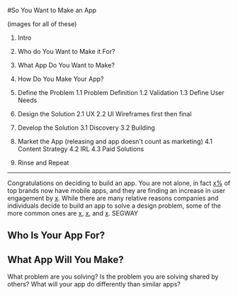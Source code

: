 #So You Want to Make an App

(images for all of these)

1. Intro
2. Who do You Want to Make it For?
3. What App Do You Want to Make?
4. How Do You Make Your App?

1. Define the Problem
  1.1 Problem Definition
  1.2 Validation
  1.3 Define User Needs
2. Design the Solution
  2.1 UX
  2.2 UI
  Wireframes first then final
3. Develop the Solution
  3.1 Discovery
  3.2 Building
4. Market the App (releasing and app doesn't count as marketing)
  4.1 Content Strategy
  4.2 IRL
  4.3 Paid Solutions
5. Rinse and Repeat

---

Congratulations on deciding to build an app. You are not alone, in fact [x%]() of top brands now have mobile apps, and they are finding an increase in user engagement by [x](). While there are many relative reasons companies and individuals decide to build an app to solve a design problem, some of the more common ones are [x](), [x](), and [x](). SEGWAY

## Who Is Your App For?

## What App Will You Make?

What problem are you solving?
Is the problem you are solving shared by others?
What will your app do differently than similar apps?








